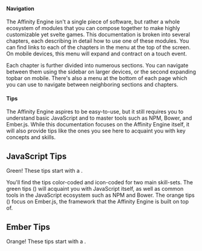 <h4>Navigation</h4>

The Affinity Engine isn't a single piece of software, but rather a whole ecosystem of modules that you can compose together to make highly customizable yet svelte games. This documentation is broken into several chapters, each describing in detail how to use one of these modules. You can find links to each of the chapters in the menu at the top of the screen. On mobile devices, this menu will expand and contract on a touch event.

Each chapter is further divided into numerous sections. You can navigate between them using the sidebar on larger devices, or the second expanding topbar on mobile. There's also a menu at the bottom of each page which you can use to navigate between neighboring sections and chapters.

<h4>Tips</h4>

<div class="with-aside">

The Affinity Engine aspires to be easy-to-use, but it still requires you to understand basic JavaScript and to master tools such as NPM, Bower, and Ember.js. While this documentation focuses on the Affinity Engine itself, it will also provide tips like the ones you see here to acquaint you with key concepts and skills.

</div>

<aside class="aside javascript">

<h1>JavaScript Tips</h1>

Green! These tips start with a <i class="fa fa-code"></i>.

</aside>

<div class="with-aside">

You'll find the tips color-coded and icon-coded for two main skill-sets. The green tips (<i class="fa fa-code"></i>) will acquaint you with JavaScript itself, as well as common tools in the JavaScript ecosystem such as NPM and Bower. The orange tips (<i class="fa fa-fire"></i>) focus on Ember.js, the framework that the Affinity Engine is built on top of.

</div>

<aside class="aside ember">

<h1>Ember Tips</h1>

Orange! These tips start with a <i class="fa fa-fire"></i>.

</aside>
